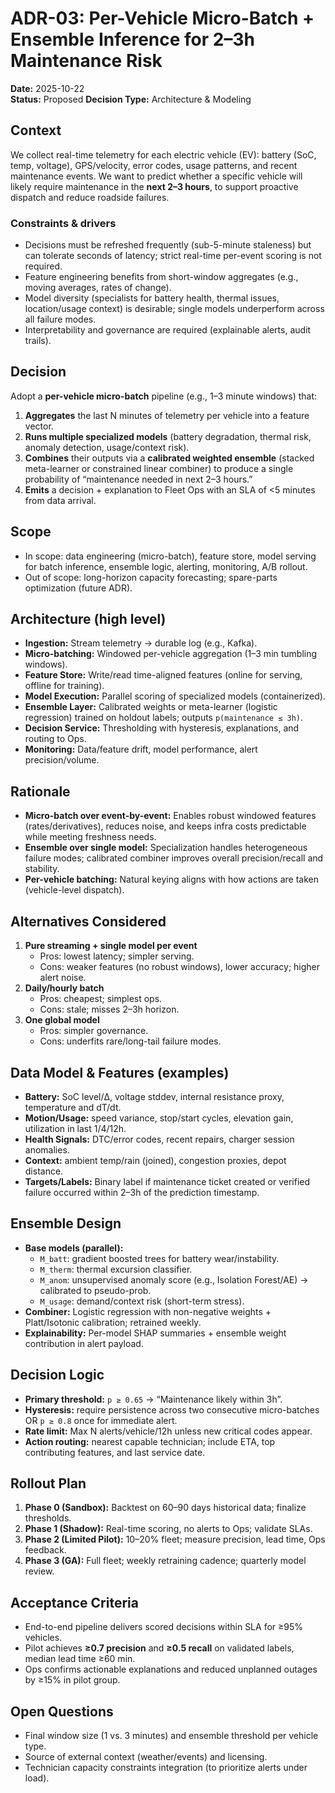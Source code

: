 # ADR-03: Per-Vehicle Micro-Batch + Ensemble Inference for 2–3h Maintenance Risk

**Date:** 2025-10-22  
**Status:** Proposed 
**Decision Type:** Architecture & Modeling

## Context
We collect real-time telemetry for each electric vehicle (EV): battery (SoC, temp, voltage), GPS/velocity, error codes, usage patterns, and recent maintenance events. We want to predict whether a specific vehicle will likely require maintenance in the **next 2–3 hours**, to support proactive dispatch and reduce roadside failures.

### Constraints & drivers
- Decisions must be refreshed frequently (sub-5-minute staleness) but can tolerate seconds of latency; strict real-time per-event scoring is not required.
- Feature engineering benefits from short-window aggregates (e.g., moving averages, rates of change).
- Model diversity (specialists for battery health, thermal issues, location/usage context) is desirable; single models underperform across all failure modes.
- Interpretability and governance are required (explainable alerts, audit trails).

## Decision
Adopt a **per-vehicle micro-batch** pipeline (e.g., 1–3 minute windows) that:
1. **Aggregates** the last N minutes of telemetry per vehicle into a feature vector.
2. **Runs multiple specialized models** (battery degradation, thermal risk, anomaly detection, usage/context risk).
3. **Combines** their outputs via a **calibrated weighted ensemble** (stacked meta-learner or constrained linear combiner) to produce a single probability of “maintenance needed in next 2–3 hours.”
4. **Emits** a decision + explanation to Fleet Ops with an SLA of <5 minutes from data arrival.

## Scope
- In scope: data engineering (micro-batch), feature store, model serving for batch inference, ensemble logic, alerting, monitoring, A/B rollout.
- Out of scope: long-horizon capacity forecasting; spare-parts optimization (future ADR).

## Architecture (high level)
- **Ingestion:** Stream telemetry → durable log (e.g., Kafka).
- **Micro-batching:** Windowed per-vehicle aggregation (1–3 min tumbling windows).
- **Feature Store:** Write/read time-aligned features (online for serving, offline for training).
- **Model Execution:** Parallel scoring of specialized models (containerized).
- **Ensemble Layer:** Calibrated weights or meta-learner (logistic regression) trained on holdout labels; outputs `p(maintenance ≤ 3h)`.
- **Decision Service:** Thresholding with hysteresis, explanations, and routing to Ops.
- **Monitoring:** Data/feature drift, model performance, alert precision/volume.

## Rationale
- **Micro-batch over event-by-event:** Enables robust windowed features (rates/derivatives), reduces noise, and keeps infra costs predictable while meeting freshness needs.
- **Ensemble over single model:** Specialization handles heterogeneous failure modes; calibrated combiner improves overall precision/recall and stability.
- **Per-vehicle batching:** Natural keying aligns with how actions are taken (vehicle-level dispatch).

## Alternatives Considered
1. **Pure streaming + single model per event**
   - Pros: lowest latency; simpler serving.
   - Cons: weaker features (no robust windows), lower accuracy; higher alert noise.
2. **Daily/hourly batch**
   - Pros: cheapest; simplest ops.
   - Cons: stale; misses 2–3h horizon.
3. **One global model**
   - Pros: simpler governance.
   - Cons: underfits rare/long-tail failure modes.

## Data Model & Features (examples)
- **Battery:** SoC level/Δ, voltage stddev, internal resistance proxy, temperature and dT/dt.
- **Motion/Usage:** speed variance, stop/start cycles, elevation gain, utilization in last 1/4/12h.
- **Health Signals:** DTC/error codes, recent repairs, charger session anomalies.
- **Context:** ambient temp/rain (joined), congestion proxies, depot distance.
- **Targets/Labels:** Binary label if maintenance ticket created or verified failure occurred within 2–3h of the prediction timestamp.

## Ensemble Design
- **Base models (parallel):**
  - `M_batt`: gradient boosted trees for battery wear/instability.
  - `M_therm`: thermal excursion classifier.
  - `M_anom`: unsupervised anomaly score (e.g., Isolation Forest/AE) → calibrated to pseudo-prob.
  - `M_usage`: demand/context risk (short-term stress).
- **Combiner:** Logistic regression with non-negative weights + Platt/Isotonic calibration; retrained weekly.
- **Explainability:** Per-model SHAP summaries + ensemble weight contribution in alert payload.

## Decision Logic
- **Primary threshold:** `p ≥ 0.65` → “Maintenance likely within 3h”.
- **Hysteresis:** require persistence across two consecutive micro-batches OR `p ≥ 0.8` once for immediate alert.
- **Rate limit:** Max N alerts/vehicle/12h unless new critical codes appear.
- **Action routing:** nearest capable technician; include ETA, top contributing features, and last service date.

## Rollout Plan
1. **Phase 0 (Sandbox):** Backtest on 60–90 days historical data; finalize thresholds.
2. **Phase 1 (Shadow):** Real-time scoring, no alerts to Ops; validate SLAs.
3. **Phase 2 (Limited Pilot):** 10–20% fleet; measure precision, lead time, Ops feedback.
4. **Phase 3 (GA):** Full fleet; weekly retraining cadence; quarterly model review.

## Acceptance Criteria
- End-to-end pipeline delivers scored decisions within SLA for ≥95% vehicles.
- Pilot achieves **≥0.7 precision** and **≥0.5 recall** on validated labels, median lead time ≥60 min.
- Ops confirms actionable explanations and reduced unplanned outages by ≥15% in pilot group.

## Open Questions
- Final window size (1 vs. 3 minutes) and ensemble threshold per vehicle type.
- Source of external context (weather/events) and licensing.
- Technician capacity constraints integration (to prioritize alerts under load).
